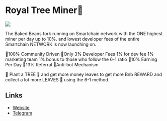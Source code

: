 # Royal Tree Miner🌳

[![](https://files.catbox.moe/nfhsem.jpg)](https://files.catbox.moe/8qz9qd.mov)

The Baked Beans fork running on Smartchain network with the ONE highest miner per day up to 10%. and lowest developer fees of the entire Smartchain NETWORK is now launching on. 

🌳100% Community Driven
🌳Only 3% Developer Fees
1% for dev fee 
1% marketing team
1% bonus to those who follow the 6-1 ratio 
🌳10% Earning Per Day
🌳13% Referral
🌳Anti-bot Mechanism

📍 Plant a TREE 🌳 and get more money leaves to get more Bnb REWARD and collect a lot more LEAVES 🍃  using the 6-1 method.

## Links
- [Website](https://royaltreeminer.com/?ref=0xE9A76f8e7E66cD87b835014745Edb207C19d6023)
- [Telegram](https://t.me/ROYALTREEofficial)
